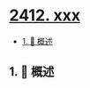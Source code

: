 # [2412. xxx](https://github.com/Tdahuyou/TNotes.leetcode/tree/main/notes/2412.%20xxx)

<!-- region:toc -->

- [1. 📝 概述](#1--概述)

<!-- endregion:toc -->

## 1. 📝 概述
